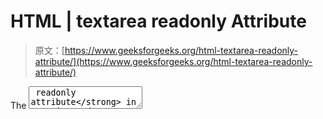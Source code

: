 # HTML | textarea readonly Attribute

> 原文：[https://www.geeksforgeeks.org/html-textarea-readonly-attribute/](https://www.geeksforgeeks.org/html-textarea-readonly-attribute/)

The **<textarea> readonly attribute** in HTML is used to specify that the textarea element is read-only. If the textarea is readonly, then it’s content cannot be changed but can be copied and highlighted. It is a boolean attribute.
**Syntax:** 

```html
<textarea readonly> Contents... </textarea>
```

**Example 1:** This example uses <textarea> readonly attribute to write content on input textarea which is readable only. 

## html

```html
<!DOCTYPE html>
<html>
    <head>
        <title>
            HTML Textarea readonly Attribute
        </title>
    </head>

    <body style = "text-align:center">    

        <h1 style = "color: green;">
            GeeksforGeeks
        </h1>

        <h2>
            HTML Textarea readonly Attribute
        </h2>

<p>A readonly Textarea.</p>

        <!--A readonly Textarea-->
        <textarea readonly>This textarea field is readonly.
        </textarea>
    </body>
</html>                   
```

**Output:** 

![textareareadonly](img/d4c0b1bbdf3e114510e3df7296359939.png)

**Example 2:** This example uses <textarea> readonly attribute to write content on input textarea which is readable only. 

## html

```html
<!DOCTYPE html>
<html>
    <head>
        <title>
            HTML Textarea readonly Attribute
        </title>
    </head>

    <body style = "text-align:center">    

        <h1 style = "color: green;">
            GeeksforGeeks
        </h1>

        <h2>
            HTML Textarea readonly Attribute
        </h2>

<p>A readonly Textbox.</p>

        <textarea readonly="readonly" cols="15" rows="5">
            This textarea can't be edited it is readonly only.
        </textarea>
    </body>
</html>                   
```

**Output:** 

![textareareadonly](img/bdd70b96aa598afa198dc1bd433dcb4c.png)

**Supported Browsers:** The browser supported by <textarea> readonly attribute are listed below: 

*   Apple Safari
*   Google Chrome
*   Firefox
*   Opera
*   Internet Explorer